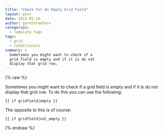 ```yaml
---
title: "Check For An Empty Grid Field"
layout: post
date: 2013-05-16
author: garethredfern
categories:
  - template tags
tags:
  - grid
  - conditionals
summary: >
  Sometimes you might want to check if a
  grid field is empty and if it is do not
  display that grid row.
---
```


{% raw %}

Sometimes you might want to check if a grid field is empty and if it is do not display that grid row. To do this you can use the following:

~~~twig
{{ if gridfield|empty }}
~~~

The opposite to this is of course:

~~~twig
{{ if gridfield|not_empty }}
~~~

{% endraw %}
